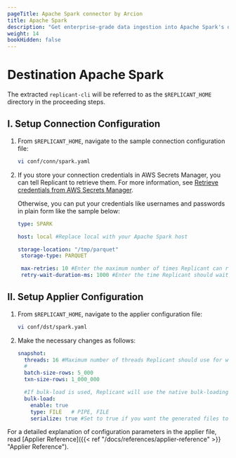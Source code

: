 ```yaml
---
pageTitle: Apache Spark connector by Arcion
title: Apache Spark
description: "Get enterprise-grade data ingestion into Apache Spark's distributed analytics engine with native bulk loading support."
weight: 14
bookHidden: false
---
```


# Destination Apache Spark

The extracted `replicant-cli` will be referred to as the `$REPLICANT_HOME` directory in the proceeding steps.

## I. Setup Connection Configuration

1. From `$REPLICANT_HOME`, navigate to the sample connection configuration file:

   ```BASH
   vi conf/conn/spark.yaml
   ```

2. If you store your connection credentials in AWS Secrets Manager, you can tell Replicant to retrieve them. For more information, see [Retrieve credentials from AWS Secrets Manager](/docs/references/secrets-manager). 
    
    Otherwise, you can put your credentials like usernames and passwords in plain form like the sample below:

   ```YAML
   type: SPARK

   host: local #Replace local with your Apache Spark host

   storage-location: "/tmp/parquet"
    storage-type: PARQUET

    max-retries: 10 #Enter the maximum number of times Replicant can re-attempt a failed operation
    retry-wait-duration-ms: 1000 #Enter the time Replicant should wait between each re-try of a failed operation

    ```

## II. Setup Applier Configuration

1. From `$REPLICANT_HOME`, navigate to the applier configuration file:
    ```BASH
    vi conf/dst/spark.yaml
    ```
2. Make the necessary changes as follows:

    ```YAML
    snapshot:
      threads: 16 #Maximum number of threads Replicant should use for writing to the targe
      # 
      batch-size-rows: 5_000
      txn-size-rows: 1_000_000

      #If bulk-load is used, Replicant will use the native bulk-loading capabilities of the target database
      bulk-load:
        enable: true
        type: FILE   # PIPE, FILE
        serialize: true #Set to true if you want the generated files to be applied in serial/parallel fashion
    ```

For a detailed explanation of configuration parameters in the applier file, read [Applier Reference]({{< ref "/docs/references/applier-reference" >}} "Applier Reference").